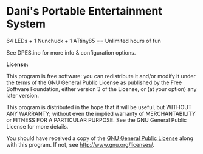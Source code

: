 Dani's Portable Entertainment System
====================================

64 LEDs + 1 Nunchuck + 1 ATtiny85 == Unlimited hours of fun

See DPES.ino for more info & configuration options.

**License:**

This program is free software: you can redistribute it and/or modify
it under the terms of the GNU General Public License as published by
the Free Software Foundation, either version 3 of the License, or
(at your option) any later version.

This program is distributed in the hope that it will be useful,
but WITHOUT ANY WARRANTY; without even the implied warranty of
MERCHANTABILITY or FITNESS FOR A PARTICULAR PURPOSE. See the
GNU General Public License for more details.

You should have received a copy of the [GNU General Public License](https://github.com/danielesteban/DPES/blob/master/LICENSE)
along with this program. If not, see <http://www.gnu.org/licenses/>.
